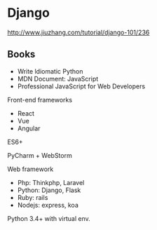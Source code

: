 # Django

http://www.jiuzhang.com/tutorial/django-101/236

## Books
- Write ldiomatic Python
- MDN Document: JavaScript
- Professional JavaScript for Web Developers

Front-end frameworks
- React
- Vue
- Angular

ES6+

PyCharm + WebStorm

Web framework
- Php: Thinkphp, Laravel
- Python: Django, Flask
- Ruby: rails
- Nodejs: express, koa

Python 3.4+ with virtual env.